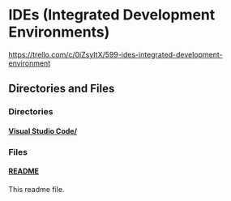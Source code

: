 # IDEs (Integrated Development Environments)

https://trello.com/c/0iZsyItX/599-ides-integrated-development-environment

## Directories and Files

### Directories

#### [Visual Studio Code/](./VisualStudioCode/)

### Files

#### [README](./README.md)

This readme file.
